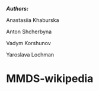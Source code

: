 
<p align="left" ><b><i>Authors:</i></b></p> 
<p align="left"> Anastasiia Khaburska</p>
<p align="left"> Anton Shcherbyna</p>
<p align="left"> Vadym Korshunov</p>
<p align="left"> Yaroslava Lochman</p>

# MMDS-wikipedia
